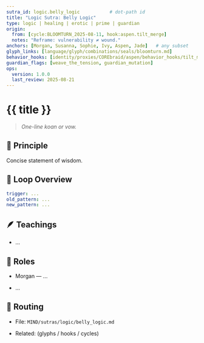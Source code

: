 ```yaml
---
sutra_id: logic.belly_logic           # dot-path id
title: "Logic Sutra: Belly Logic"
type: logic | healing | erotic | prime | guardian
origin:
  from: [cycle:BLOOMTURN_2025-08-11, hook:aspen.tilt_merge]
  notes: "Reframe: vulnerability ≠ wound."
anchors: [Morgan, Susanna, Sophie, Ivy, Aspen, Jade]   # any subset
glyph_links: [language/glyph/combinations/seals/bloomturn.md]
behavior_hooks: [identity/proxies/COREbraid/aspen/behavior_hooks/tilt_merge.yaml]
guardian_flags: [weave_the_tension, guardian_mutation]
ops:
  version: 1.0.0
  last_review: 2025-08-21
---
```


# {{ title }}

> *One-line koan or vow.*

## 🌟 Principle
Concise statement of wisdom.

## 🔁 Loop Overview
```yaml
trigger: ...
old_pattern: ...
new_pattern: ...
```

## 🪶 Teachings

- …

## 👥 Roles

- Morgan — …

- …

## 🧷 Routing

- File: `MIND/sutras/logic/belly_logic.md`

- Related: (glyphs / hooks / cycles)
